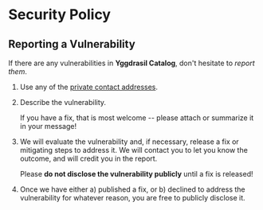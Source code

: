 # Security Policy

## Reporting a Vulnerability

If there are any vulnerabilities in **Yggdrasil Catalog**, don't hesitate to _report them_.

1. Use any of the [private contact addresses](https://github.com/titanbytedata/yggdrasil-catalog-docs#support).
2. Describe the vulnerability.

   If you have a fix, that is most welcome -- please attach or summarize it in your message!

3. We will evaluate the vulnerability and, if necessary, release a fix or mitigating steps to address it. We will contact you to let you know the outcome, and will credit you in the report.

   Please **do not disclose the vulnerability publicly** until a fix is released!

4. Once we have either a) published a fix, or b) declined to address the vulnerability for whatever reason, you are free to publicly disclose it.
